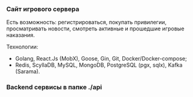 ### Сайт игрового сервера

Есть возможность: регистрироваться, покупать привилегии, просматривать новости, смотреть активные и прошедшие игровые наказания.

Технологии:
- Golang, React.Js (MobX), Goose, Gin, Git, Docker/Docker-compose;
- Redis, ScyllaDB, MySQL, MongoDB, PostgreSQL (pgx, sqlx), Kafka (Sarama).

### Backend сервисы в папке ./api

